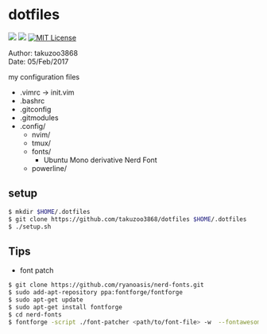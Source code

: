 # dotfiles
![](https://img.shields.io/badge/works%20on-Ubuntu-DD4814.svg)
![](https://img.shields.io/badge/works%20on-ArchLinux-00AAD4.svg)
[![MIT License](http://img.shields.io/badge/license-MIT-blue.svg?style=flat)](LICENSE)

Author: takuzoo3868  
Date: 05/Feb/2017  

my configuration files
- .vimrc -> init.vim
- .bashrc
- .gitconfig
- .gitmodules
- .config/
  - nvim/
  - tmux/
  - fonts/
    - Ubuntu Mono derivative Nerd Font
  - powerline/

## setup
```bash
$ mkdir $HOME/.dotfiles
$ git clone https://github.com/takuzoo3868/dotfiles $HOME/.dotfiles
$ ./setup.sh
```

## Tips
- font patch
```bash
$ git clone https://github.com/ryanoasis/nerd-fonts.git
$ sudo add-apt-repository ppa:fontforge/fontforge
$ sudo apt-get update
$ sudo apt-get install fontforge
$ cd nerd-fonts
$ fontforge -script ./font-patcher <path/to/font-file> -w  --fontawesome --fontawesomeextension --fontlinux  --octicons --powersymbols --pomicons
```
